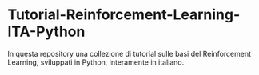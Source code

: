 # Tutorial-Reinforcement-Learning-ITA-Python

In questa repository una collezione di tutorial sulle basi del Reinforcement Learning, sviluppati in Python, interamente in italiano.
